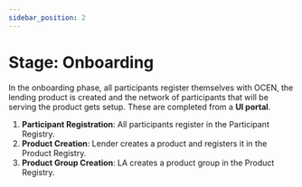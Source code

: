 ```yaml
---
sidebar_position: 2
---
```


# Stage: Onboarding

In the onboarding phase, all participants register themselves with OCEN, the lending product is created and the network of participants that will be serving the product gets setup. These are completed from a **UI portal**.

1. **Participant Registration**: All participants register in the Participant Registry.
2. **Product Creation**: Lender creates a product and registers it in the Product Registry.
3. **Product Group Creation**: LA creates a product group in the Product Registry.
